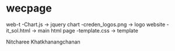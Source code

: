 # wecpage

web-t
-Chart.js -> jquery chart
-creden_logos.png -> logo website
-it_sol.html -> main html page
-template.css -> template

Nitcharee Khatkhanangchanan